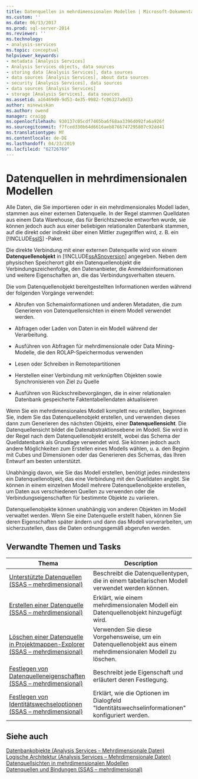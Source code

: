 ```yaml
---
title: Datenquellen in mehrdimensionalen Modellen | Microsoft-Dokumentation
ms.custom: ''
ms.date: 06/13/2017
ms.prod: sql-server-2014
ms.reviewer: ''
ms.technology:
- analysis-services
ms.topic: conceptual
helpviewer_keywords:
- metadata [Analysis Services]
- Analysis Services objects, data sources
- storing data [Analysis Services], data sources
- data sources [Analysis Services], about data sources
- security [Analysis Services], data sources
- data sources [Analysis Services]
- storage [Analysis Services], data sources
ms.assetid: a16469d9-9d53-4e35-9982-fc06327a9d33
author: minewiskan
ms.author: owend
manager: craigg
ms.openlocfilehash: 930137c05cdf7465ba6f68aa3396d092fa6a926f
ms.sourcegitcommit: f7fced330b64d6616aeb8766747295807c92dd41
ms.translationtype: MT
ms.contentlocale: de-DE
ms.lasthandoff: 04/23/2019
ms.locfileid: "62726769"
---
```

# <a name="data-sources-in-multidimensional-models"></a>Datenquellen in mehrdimensionalen Modellen
  Alle Daten, die Sie importieren oder in ein mehrdimensionales Modell laden, stammen aus einer externen Datenquelle. In der Regel stammen Quelldaten aus einem Data Warehouse, das für Berichtszwecke entworfen wurde, sie können jedoch auch aus einer beliebigen relationalen Datenbank stammen, auf die direkt oder indirekt über einen Mittler zugegriffen wird, z. B. ein [!INCLUDE[ssIS](../../includes/ssis-md.md)] -Paket.  
  
 Die direkte Verbindung mit einer externen Datenquelle wird von einem **Datenquellenobjekt** in [!INCLUDE[ssASnoversion](../../includes/ssasnoversion-md.md)] angegeben. Neben dem physischen Speicherort gibt ein Datenquellenobjekt die Verbindungszeichenfolge, den Datenanbieter, die Anmeldeinformationen und weitere Eigenschaften an, die das Verbindungsverhalten steuern.  
  
 Die vom Datenquellenobjekt bereitgestellten Informationen werden während der folgenden Vorgänge verwendet:  
  
-   Abrufen von Schemainformationen und anderen Metadaten, die zum Generieren von Datenquellensichten in einem Modell verwendet werden.  
  
-   Abfragen oder Laden von Daten in ein Modell während der Verarbeitung.  
  
-   Ausführen von Abfragen für mehrdimensionale oder Data Mining-Modelle, die den ROLAP-Speichermodus verwenden  
  
-   Lesen oder Schreiben in Remotepartitionen  
  
-   Herstellen einer Verbindung mit verknüpften Objekten sowie Synchronisieren von Ziel zu Quelle  
  
-   Ausführen von Rückschreibevorgängen, die in einer relationalen Datenbank gespeicherte Faktentabellendaten aktualisieren  
  
 Wenn Sie ein mehrdimensionales Modell komplett neu erstellen, beginnen Sie, indem Sie das Datenquellenobjekt erstellen, und verwenden dieses dann zum Generieren des nächsten Objekts, einer **Datenquellensicht**. Die Datenquellensicht bildet die Datenabstraktionsebene im Modell. Sie wird in der Regel nach dem Datenquellenobjekt erstellt, wobei das Schema der Quelldatenbank als Grundlage verwendet wird. Sie können jedoch auch andere Möglichkeiten zum Erstellen eines Modells wählen, u. a. den Beginn mit Cubes und Dimensionen oder das Generieren des Schemas, das Ihren Entwurf am besten unterstützt.  
  
 Unabhängig davon, wie Sie das Modell erstellen, benötigt jedes mindestens ein Datenquellenobjekt, das eine Verbindung mit den Quelldaten angibt. Sie können in einem einzelnen Modell mehrere Datenquellenobjekte erstellen, um Daten aus verschiedenen Quellen zu verwenden oder die Verbindungseigenschaften für bestimmte Objekte zu variieren.  
  
 Datenquellenobjekte können unabhängig von anderen Objekten im Modell verwaltet werden. Wenn Sie eine Datenquelle erstellt haben, können Sie deren Eigenschaften später ändern und dann das Modell vorverarbeiten, um sicherzustellen, dass die Daten ordnungsgemäß abgerufen werden.  
  
## <a name="related-topics-and-tasks"></a>Verwandte Themen und Tasks  
  
|Thema|Description|  
|-----------|-----------------|  
|[Unterstützte Datenquellen &#40;SSAS – mehrdimensional&#41;](supported-data-sources-ssas-multidimensional.md)|Beschreibt die Datenquellentypen, die in einem tabellarischen Modell verwendet werden können.|  
|[Erstellen einer Datenquelle &#40;SSAS – mehrdimensional&#41;](create-a-data-source-ssas-multidimensional.md)|Erklärt, wie einem mehrdimensionalen Modell ein Datenquellenobjekt hinzugefügt wird.|  
|[Löschen einer Datenquelle in Projektmappen-Explorer &#40;SSAS – mehrdimensional&#41;](delete-a-data-source-in-solution-explorer-ssas-multidimensional.md)|Verwenden Sie diese Vorgehensweise, um ein Datenquellenobjekt aus einem mehrdimensionalen Modell zu löschen.|  
|[Festlegen von Datenquelleneigenschaften &#40;SSAS – mehrdimensional&#41;](set-data-source-properties-ssas-multidimensional.md)|Beschreibt jede Eigenschaft und erläutert deren Festlegung.|  
|[Festlegen von Identitätswechseloptionen &#40;SSAS – mehrdimensional&#41;](set-impersonation-options-ssas-multidimensional.md)|Erklärt, wie die Optionen im Dialogfeld "Identitätswechselinformationen" konfiguriert werden.|  
  
## <a name="see-also"></a>Siehe auch  
 [Datenbankobjekte &#40;Analysis Services – Mehrdimensionale Daten&#41;](olap-logical/database-objects-analysis-services-multidimensional-data.md)   
 [Logische Architektur &#40;Analysis Services – Mehrdimensionale Daten&#41;](olap-logical/understanding-microsoft-olap-logical-architecture.md)   
 [Datenquellsichten in mehrdimensionalen Modellen](data-source-views-in-multidimensional-models.md)   
 [Datenquellen und Bindungen &#40;SSAS – mehrdimensional&#41;](data-sources-and-bindings-ssas-multidimensional.md)  
  
  
